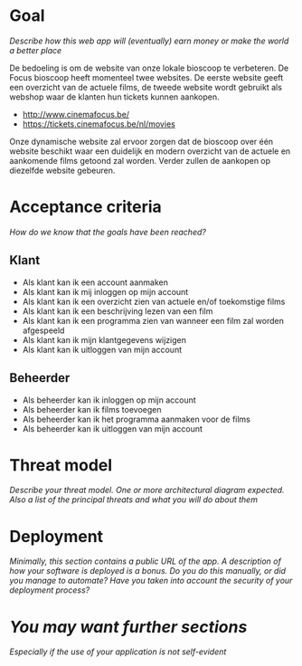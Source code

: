 # Goal
*Describe how this web app will (eventually) earn money or make the world a better place*

De bedoeling is om de website van onze lokale bioscoop te verbeteren. De Focus bioscoop heeft momenteel twee websites. De eerste website geeft een overzicht van de actuele films, de tweede website wordt gebruikt als webshop waar de klanten hun tickets kunnen aankopen.

- http://www.cinemafocus.be/
- https://tickets.cinemafocus.be/nl/movies


Onze dynamische website zal ervoor zorgen dat de bioscoop over één website beschikt waar een duidelijk en modern overzicht van de actuele en aankomende films getoond zal worden. Verder zullen de aankopen op diezelfde website gebeuren.

# Acceptance criteria
*How do we know that the goals have been reached?*

## Klant

- Als klant kan ik een account aanmaken
- Als klant kan ik mij inloggen op mijn account
- Als klant kan ik een overzicht zien van actuele en/of toekomstige films
- Als klant kan ik een beschrijving lezen van een film
- Als klant kan ik een programma zien van wanneer een film zal worden afgespeeld
- Als klant kan ik mijn klantgegevens wijzigen
- Als klant kan ik uitloggen van mijn account

## Beheerder

- Als beheerder kan ik inloggen op mijn account
- Als beheerder kan ik films toevoegen
- Als beheerder kan ik het programma aanmaken voor de films
- Als beheerder kan ik uitloggen van mijn account

# Threat model
*Describe your threat model. One or more architectural diagram expected. Also a list of the principal threats and what you will do about them*


# Deployment
*Minimally, this section contains a public URL of the app. A description of how your software is deployed is a bonus. Do you do this manually, or did you manage to automate? Have you taken into account the security of your deployment process?*


# *You may want further sections*
*Especially if the use of your application is not self-evident*

